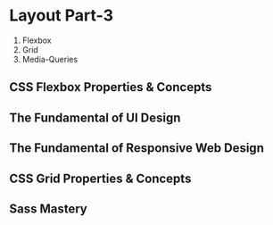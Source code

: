 # Layout Part-3

1. Flexbox
2. Grid
3. Media-Queries

## CSS Flexbox Properties & Concepts



## The Fundamental of UI Design



## The Fundamental of Responsive Web Design



## CSS Grid Properties & Concepts



## Sass Mastery

